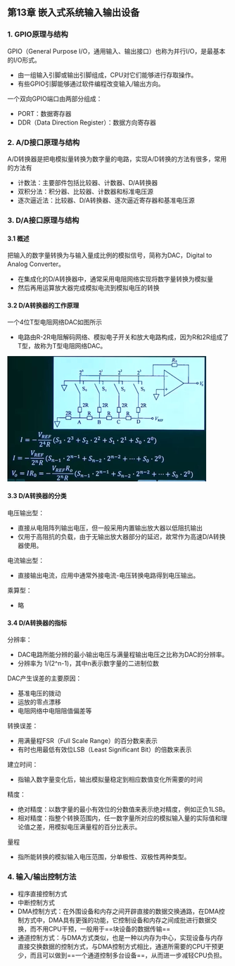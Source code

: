 ## 第13章 嵌入式系统输入输出设备

### 1. GPIO原理与结构

GPIO（General Purpose I/O，通用输入、输出接口）也称为并行I/O，是最基本的I/O形式。

* 由一组输入引脚或输出引脚组成，CPU对它们能够进行存取操作。
* 有些GPIO引脚能够通过软件编程改变输入/输出方向。

一个双向GPIO端口由两部分组成：

* PORT：数据寄存器
* DDR（Data Direction Register）：数据方向寄存器



### 2. A/D接口原理与结构

A/D转换器是把电模拟量转换为数字量的电路，实现A/D转换的方法有很多，常用的方法有

* 计数法：主要部件包括比较器、计数器、D/A转换器
* 双积分法：积分器、比较器、计数器和标准电压源
* 逐次逼近法：比较器、D/A转换器、逐次逼近寄存器和基准电压源

### 3. D/A接口原理与结构

#### 3.1 概述

把输入的数字量转换为与输入量成比例的模拟信号，简称为DAC，Digital to Analog Converter。

* 在集成化的D/A转换器中，通常采用电阻网络实现将数字量转换为模拟量
* 然后再用运算放大器完成模拟电流到模拟电压的转换

#### 3.2 D/A转换器的工作原理

一个4位T型电阻网络DAC如图所示

* 电路由R-2R电阻解码网络、模拟电子开关和放大电路构成，因为R和2R组成了T型，故称为T型电阻网络DAC。

<img src="./pic/chapter12/screenshot3.JPG" style="zoom:50%;" />

#### 3.3 D/A转换器的分类

电压输出型：

* 直接从电阻阵列输出电压，但一般采用内置输出放大器以低阻抗输出
* 仅用于高阻抗的负载，由于无输出放大器部分的延迟，故常作为高速D/A转换器使用。

电流输出型：

* 直接输出电流，应用中通常外接电流-电压转换电路得到电压输出。

乘算型：

* 略

#### 3.4 D/A转换器的指标

分辨率：

* DAC电路所能分辨的最小输出电压与满量程输出电压之比称为DAC的分辨率。
* 分辨率为 1/(2^n-1)，其中n表示数字量的二进制位数

DAC产生误差的主要原因：

* 基准电压的拨动
* 运放的零点漂移
* 电阻网络中电阻阻值偏差等

转换误差：

* 用满量程FSR（Full Scale Range）的百分数来表示
* 有时也用最低有效位LSB（Least Significant Bit）的倍数来表示

建立时间：

* 指输入数字量变化后，输出模拟量稳定到相应数值变化所需要的时间

精度：

* 绝对精度：以数字量的最小有效位的分数值来表示绝对精度，例如正负1LSB。
* 相对精度：指整个转换范围内，任一数字量所对应的模拟输入量的实际值和理论值之差，用模拟电压满量程的百分比表示。

量程

* 指所能转换的模拟输入电压范围，分单极性、双极性两种类型。

### 4. 输入/输出控制方法

* 程序直接控制方式
* 中断控制方式
* DMA控制方式：在外围设备和内存之间开辟直接的数据交换通路，在DMA控制方式中，DMA具有更强的功能，它控制设备和内存之间成批进行数据交换，而不用CPU干预，一般用于==块设备的数据传输==
* 通道控制方式：与DMA方式类似，也是一种以内存为中心，实现设备与内存直接交换数据的控制方式，与DMA控制方式相比，通道所需要的CPU干预更少，而且可以做到==一个通道控制多台设备==，从而进一步减轻CPU负担。







